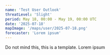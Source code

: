 ```yaml
---
name: 'Test User Outlook'
threatLevel: 'Slight'
period: May 18, 00:00 - May 19, 00:00 UTC
date: '2025-07-18'
mapImage: '/maps/user/2025-07-18.png'
forecaster: 'Lorem ipsum'
---
```


Do not mind this, this is a template. Lorem ipsum